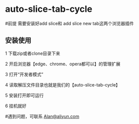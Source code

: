 # auto-slice-tab-cycle

#前提
需要安装好add slice和 add slice new tab这两个浏览器插件

## 安装使用
1 下载zip或者clone目录下来

2 开启浏览器【edge、chrome、opera都可以】的管理扩展

3 打开“开发者模式”

4 读取解压文件目录也就是我们的【auto-slice-tab-cycle】

5 安装打开即可运行

6 挂机就好


#遇到问题，可联系
Alan@aliyun.com
